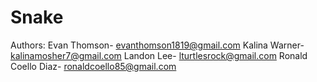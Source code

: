 # Snake
Authors:
    Evan Thomson- evanthomson1819@gmail.com
    Kalina Warner- kalinamosher7@gmail.com
    Landon Lee- lturtlesrock@gmail.com
    Ronald Coello Diaz- ronaldcoello85@gmail.com